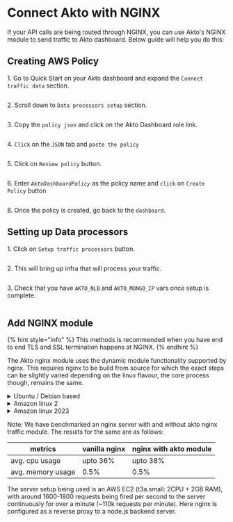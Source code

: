 # Connect Akto with NGINX

If your API calls are being routed through NGINX, you can use Akto's NGINX module to send traffic to Akto dashboard. Below guide will help you do this:

## Creating AWS Policy

1\. Go to Quick Start on your Akto dashboard and expand the `Connect traffic data` section.

<figure><img src="https://user-images.githubusercontent.com/91221068/236832212-603647ca-fceb-46fc-baf7-150c2e6b7ec0.png" alt=""><figcaption></figcaption></figure>

2\. Scroll down to `Data processors setup` section.

<figure><img src="https://user-images.githubusercontent.com/91221068/237100095-67164c73-2a0b-4505-8268-c932df4a1d27.png" alt=""><figcaption></figcaption></figure>

3\. Copy the `policy json` and click on the Akto Dashboard role link.

<figure><img src="https://user-images.githubusercontent.com/91221068/237100542-c3df31bc-9f7d-4be0-a626-038a31d33ce8.png" alt=""><figcaption></figcaption></figure>

4\. `Click` on the `JSON` tab and `paste the policy`

<figure><img src="https://user-images.githubusercontent.com/91221068/236832279-70340e39-3ccb-4118-9ee9-039711c7e22d.png" alt=""><figcaption></figcaption></figure>

5\. Click on `Review policy` button.

<figure><img src="https://user-images.githubusercontent.com/91221068/236832289-afe2931b-c11a-44b8-a946-79cf0e106dfa.png" alt=""><figcaption></figcaption></figure>

6\. Enter _`AktoDashboardPolicy`_ as the policy name and `click` on `Create Policy` button

<figure><img src="https://user-images.githubusercontent.com/91221068/236832299-996d635d-5c0d-43d3-8ee3-eb53f7de952d.png" alt=""><figcaption></figcaption></figure>

8\. Once the policy is created, go back to the `dashboard`.

## Setting up Data processors

1\. Click on `Setup traffic processors` button.

<figure><img src="https://github.com/akto-api-security/Documentation/assets/91221068/c3e08f08-ec81-4c47-b3b0-fbc1eacc4fe0" alt=""><figcaption></figcaption></figure>

2\. This will bring up infra that will process your traffic.

<figure><img src="https://github.com/akto-api-security/Documentation/assets/91221068/7d7d437d-1370-4628-aa10-908b33b907b0" alt=""><figcaption></figcaption></figure>

3\. Check that you have `AKTO_NLB` and `AKTO_MONGO_IP` vars once setup is complete.

<figure><img src="https://github.com/akto-api-security/Documentation/assets/91221068/7c79c400-7a0a-4421-96ed-fbb063e025f5" alt=""><figcaption></figcaption></figure>

## Add NGINX module

{% hint style="info" %}
This methods is recommended when you have end to end TLS and SSL termination happens at NGINX.
{% endhint %}

The Akto nginx module uses the dynamic module functionality supported by nginx. This requires nginx to be build from source for which the exact steps can be slightly varied depending on the linux flavour, the core process though, remains the same.

<details>
<summary>
Ubuntu / Debian based
</summary>

1. Record all API calls using `nginx-module-njs`. (njs is a standard NGINX module built and shipped in every release of NGINX). You can install it by running <mark style="color:purple;">`apt install nginx-module-njs`</mark>
2. The data is sent to Akto installed in your VPC using [nginx-kafka-log-module](https://github.com/kaltura/nginx-kafka-log-module). You can install it by using nginx dynamic modules functionality as described [here](https://www.nginx.com/blog/compiling-dynamic-modules-nginx-plus/)
3. Download the [js file](https://raw.githubusercontent.com/akto-api-security/nginx-middleware/master/api\_log.js) and save as `/etc/nginx/njs/api_log.js`
4. In your NGINX conf file - `/etc/nginx/nginx.conf` , add the following:

```lua
load_module /usr/lib/nginx/modules/ngx_http_js_module.so;
load_module /usr/lib/nginx/modules/ngx_http_kafka_log_module.so;
```

add the following lines in `http` section of `/etc/nginx/nginx.conf`:

```lua
subrequest_output_buffer_size 8k;
js_path "/etc/nginx/njs/";
js_var $responseBo "{}";
js_import main2 from api_log.js;
kafka_log_kafka_brokers <AKTO_NLB_IP>:9092;
kafka_log_kafka_buffer_max_messages 100000;
```

5\. In `/etc/nginx/conf.d/default.conf`, add 2 lines in `server > location` section

```lua
server {
    location / {
        .....
        js_body_filter main2.to_lower_case buffer_type=buffer;
		kafka_log kafka:akto.api.logs $responseBo;
    }
}
```

6\. Restart NGINX by `nginx -s reload`. This will start logging all the request-response logs to akto.

</details>

<details>
<summary>
Amazon linux 2
</summary>

1. sudo su -

2. To set up the yum repository for Amazon Linux 2 for nginx, create the file named `/etc/yum.repos.d/nginx.repo` with the following content. This is needed to install `nginx` (if not present) and `nginx-module-njs`.

    ```bash
    [nginx-stable]
    name=nginx stable repo
    baseurl=http://nginx.org/packages/amzn2/$releasever/$basearch/
    gpgcheck=1
    enabled=1
    gpgkey=https://nginx.org/keys/nginx_signing.key
    module_hotfixes=true
    priority=9

    [nginx-mainline]
    name=nginx mainline repo
    baseurl=http://nginx.org/packages/mainline/amzn2/$releasever/$basearch/
    gpgcheck=1
    enabled=0
    gpgkey=https://nginx.org/keys/nginx_signing.key
    module_hotfixes=true
    priority=9
    ```

3. If nginx is not present install it using `yum install nginx` else you can skip this step.

3. Check your nginx version using `nginx -v` and download/extract the source for the same using the following commands.

```bash
wget http://nginx.org/download/nginx-{version}.tar.gz
tar -zxvf nginx-{version}.tar.gz

e.g.

wget http://nginx.org/download/nginx-1.26.0.tar.gz
tar -zxvf nginx-1.26.0.tar.gz
```

4. Install nginx-module-njs using `yum install nginx-module-njs` ( In case of any problem, please refer to the [official nginx docs to install nginx-module-njs](https://nginx.org/en/docs/njs/install.html) )

7. We will send data to Akto traffic processor using [nginx-kafka-log-module](https://github.com/kaltura/nginx-kafka-log-module). To clone it run: `git clone https://github.com/kaltura/nginx-kafka-log-module.git`

8. We can install nginx-kafka-log-module using the steps below. For the official nginx docs to install nginx dynamic modules refer [this](https://www.nginx.com/blog/compiling-dynamic-modules-nginx-plus/).

```bash
# Enable EPEL repository if not already enabled
amazon-linux-extras install epel -y
# Install librdkafka and its development package
yum install librdkafka librdkafka-devel -y
yum install pcre pcre-devel -y
yum groupinstall "Development Tools" -y
# go to nginx directory, which we downloaded in step 3
cd nginx-1.26.0/
./configure --with-compat --add-dynamic-module=../nginx-kafka-log-module --with-cc-opt="-I/usr/include" --with-ld-opt="-L/usr/lib"
make modules
cp objs/ngx_http_kafka_log_module.so /etc/nginx/modules/
```

9. Add the Akto njs code to nginx njs directory using the following commands.

```bash
mkdir /etc/nginx/njs
curl -o /etc/nginx/njs/api_log.js https://raw.githubusercontent.com/akto-api-security/nginx-middleware/master/api_log.js
```

10. To configure nginx, in your nginx configuration file ( `/etc/nginx/nginx.conf` ), add the following lines to top:

```bash
load_module /etc/nginx/modules/ngx_http_js_module.so;
load_module /etc/nginx/modules/ngx_http_kafka_log_module.so;
```

11. Also add this in http section of `/etc/nginx/nginx.conf`. Replace the `AKTO_NLB_IP`, with the one you obtained in setting up data processors.

```bash
subrequest_output_buffer_size 8k;
js_path "/etc/nginx/njs/";
js_var $responseBo "{}";
js_import main2 from api_log.js;
kafka_log_kafka_brokers "<AKTO_NLB_IP>:9092";
kafka_log_kafka_buffer_max_messages 100000;
```

12. Add this to .conf [ You can get the path of this file in the include section of /etc/nginx/nginx.conf file ]. Make sure that the traffic here is being proxied/sent to your actual application.

```
location / {
    js_body_filter main2.to_lower_case buffer_type=buffer;
    kafka_log kafka:akto.api.logs $responseBo;
    ......
}
```

13. nginx -s reload [ Use this command if nginx is already running, else use : systemctl start nginx ]

</details>

<details>
<summary>
Amazon linux 2023
</summary>

1. sudo su -

2. To set up the yum repository for Amazon Linux 2023 for nginx, create the file named `/etc/yum.repos.d/nginx.repo` with the following content. This is needed to install `nginx` (if not present) and `nginx-module-njs`.

    ```bash
    [nginx-stable]
    name=nginx stable repo
    baseurl=http://nginx.org/packages/amzn/2023/$basearch/
    gpgcheck=1
    enabled=1
    gpgkey=https://nginx.org/keys/nginx_signing.key
    module_hotfixes=true
    priority=9

    [nginx-mainline]
    name=nginx mainline repo
    baseurl=http://nginx.org/packages/mainline/amzn/2023/$basearch/
    gpgcheck=1
    enabled=0
    gpgkey=https://nginx.org/keys/nginx_signing.key
    module_hotfixes=true
    priority=9
    ```

3. If nginx is not present install it using `yum install nginx -y` else you can skip this step.

3. Check your nginx version using `nginx -v` and download/extract the source for the same using the following commands.

```bash
wget http://nginx.org/download/nginx-{version}.tar.gz
tar -zxvf nginx-{version}.tar.gz

e.g.

wget http://nginx.org/download/nginx-1.26.0.tar.gz
tar -zxvf nginx-1.26.0.tar.gz
```

4. Install nginx-module-njs using `yum install nginx-module-njs` ( In case of any problem, please refer to the [official nginx docs to install nginx-module-njs](https://nginx.org/en/docs/njs/install.html) )

5. We will send data to Akto traffic processor using [nginx-kafka-log-module](https://github.com/kaltura/nginx-kafka-log-module). To clone it run: `git clone https://github.com/kaltura/nginx-kafka-log-module.git`

8. We can install nginx-kafka-log-module using the steps below. For the official nginx docs to install nginx dynamic modules refer [this](https://www.nginx.com/blog/compiling-dynamic-modules-nginx-plus/).

    i. To set up the yum repository for Amazon Linux 2023 for confluent, create the file named `/etc/yum.repos.d/confluent.repo` with the following content.

    ```bash
    [Confluent-Clients]
    name=Confluent Clients repository
    baseurl=https://packages.confluent.io/clients/rpm/centos/9/$basearch
    gpgcheck=1
    gpgkey=https://packages.confluent.io/clients/rpm/archive.key
    enabled=1
    ```

    ii. Run the following commands:

    ```bash
    yum install librdkafka1 librdkafka-devel -y
    yum install pcre pcre-devel -y
    yum groupinstall "Development Tools" -y
    # go to nginx directory, which we downloaded in step 3
    cd nginx-1.26.0/
    ./configure --with-compat --add-dynamic-module=../nginx-kafka-log-module --with-cc-opt="-I/usr/include" --with-ld-opt="-L/usr/lib"
    make modules
    cp objs/ngx_http_kafka_log_module.so /etc/nginx/modules/
    ```

9. Add the Akto njs code to nginx njs directory using the following commands.

```bash
mkdir /etc/nginx/njs
curl -o /etc/nginx/njs/api_log.js https://raw.githubusercontent.com/akto-api-security/nginx-middleware/master/api_log.js
```

10. To configure nginx, in your nginx configuration file ( `/etc/nginx/nginx.conf` ), add the following lines to top:

```bash
load_module /etc/nginx/modules/ngx_http_js_module.so;
load_module /etc/nginx/modules/ngx_http_kafka_log_module.so;
```

11. Also add this in http section of `/etc/nginx/nginx.conf`. Replace the `AKTO_NLB_IP`, with the one you obtained in setting up data processors.

```bash
subrequest_output_buffer_size 8k;
js_path "/etc/nginx/njs/";
js_var $responseBo "{}";
js_import main2 from api_log.js;
kafka_log_kafka_brokers "<AKTO_NLB_IP>:9092";
kafka_log_kafka_buffer_max_messages 100000;
```

12. Add this to .conf [ You can get the path of this file in the include section of /etc/nginx/nginx.conf file ]. Make sure that the traffic here is being proxied/sent to your actual application.

```
location / {
    js_body_filter main2.to_lower_case buffer_type=buffer;
    kafka_log kafka:akto.api.logs $responseBo;
    ......
}
```

13. nginx -s reload [ Use this command if nginx is already running, else use : systemctl start nginx ]

</details>

Note: We have benchmarked an nginx server with and without akto nginx traffic module. The results for the same are as follows:

| metrics           | vanilla nginx | nginx with akto module |
| ----------------- | ------------- | ---------------------- |
| avg. cpu usage    | upto 36%      | upto 38%               |
| avg. memory usage | 0.5%          | 0.5%                   |

The server setup being used is an AWS EC2 (t3a.small: 2CPU + 2GB RAM), with around 1600-1800 requests being fired per second to the server continuously for over a minute (\~110k requests per minute). Here nginx is configured as a reverse proxy to a node.js backend server.
